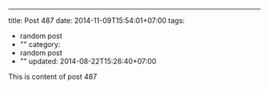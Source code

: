 ---
title: Post 487
date: 2014-11-09T15:54:01+07:00
tags:
  - random post
  - ""
category:
  - random post
  - ""
updated: 2014-08-22T15:26:40+07:00

This is content of post 487